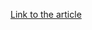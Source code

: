 [Link to the article](https://blog.sucuri.net/2024/04/credit-card-skimmer-hidden-in-fake-facebook-pixel-tracker.html)
